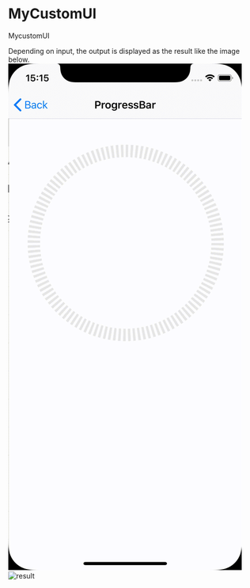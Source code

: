 # MyCustomUI
MycustomUI


Depending on input, the output is displayed as the result like the image below.
![result](sample/appvideo1.gif)
![result](https://github.com/gentle-ohige/CustomUI-iOS.git/sample/appvideo2.gif)
